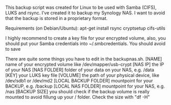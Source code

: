 This backup script was created for Linux to be used with Samba (CIFS), LUKS and rsync. I’ve created it to backup my Synology NAS. I want to avoid that the backup is stored in a proprietary format.

Requirements (on Debian/Ubuntu):
 apt-get install rsync cryptsetup cifs-utils

I highly recommend to create a key file for your encrypted volume, also, you should put your Samba credentials into ~/.smbcredentials. You should avoid to save 

There are quite some things you have to edit in the backupnas.sh.
 [NAME]                 name of your encrypted volume like /dev/mapper/usb-crypt
 [NAS IP]               the IP of your NAS
 [NAS FOLDER]           folder of your data on your NAS, e.g. /data           
 [KEY]                  your LUKS key file
 [VOLUME]               the path of your physical device, like /dev/sdb1 or /dev/md2
 [LOCAL BACKUP FOLDER]  mountpoint for your BACKUP, e.g. /backup
 [LOCAL NAS FOLDER]     mountpoint for your NAS, e.g. /nas
 [BACKUP SIZE]          you should check if the backup volume is really mounted to
                        avoid fillung up your / folder. Check the size with "df -H"
